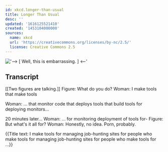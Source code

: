 ```yaml
---
id: xkcd.longer-than-usual
title: Longer Than Usual
desc: ''
updated: '1616125521410'
created: '1453104000000'
sources:
  name: xkcd
  url: 'https://creativecommons.org/licenses/by-nc/2.5/'
  license: Creative Commons 2.5
---
```

!['--> [ Well, this is embarrassing. ] <--'](https://imgs.xkcd.com/comics/longer_than_usual.png)

## Transcript
[[Two figures are talking.]]
Figure: What do you do? 
Woman: I make tools that make tools

Woman: ... that monitor code that deploys tools that build tools for deploying monitors...

20 minutes later...
Woman: ... for monitoring deployment of tools for-
Figure: But what's it all for? 
Woman: Honestly, no idea. Porn, probably.

{{Title text: I make tools for managing job-hunting sites for people who make tools for managing job-hunting sites for people who make tools for ...}}
